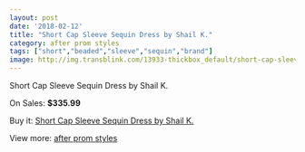 ```yaml
---
layout: post
date: '2018-02-12'
title: "Short Cap Sleeve Sequin Dress by Shail K."
category: after prom styles
tags: ["short","beaded","sleeve","sequin","brand"]
image: http://img.transblink.com/13933-thickbox_default/short-cap-sleeve-sequin-dress-by-shail-k.jpg
---
```

Short Cap Sleeve Sequin Dress by Shail K.

On Sales: **$335.99**
<a href="https://www.transblink.com/en/after-prom-styles/4461-short-cap-sleeve-sequin-dress-by-shail-k.html"><amp-img layout="responsive" width="600" height="600" src="//img.transblink.com/13933-thickbox_default/short-cap-sleeve-sequin-dress-by-shail-k.jpg" alt="Short Cap Sleeve Sequin Dress by Shail K. 0" /></a>
<a href="https://www.transblink.com/en/after-prom-styles/4461-short-cap-sleeve-sequin-dress-by-shail-k.html"><amp-img layout="responsive" width="600" height="600" src="//img.transblink.com/13934-thickbox_default/short-cap-sleeve-sequin-dress-by-shail-k.jpg" alt="Short Cap Sleeve Sequin Dress by Shail K. 1" /></a>

Buy it: [Short Cap Sleeve Sequin Dress by Shail K.](https://www.transblink.com/en/after-prom-styles/4461-short-cap-sleeve-sequin-dress-by-shail-k.html "Short Cap Sleeve Sequin Dress by Shail K.")

View more: [after prom styles](https://www.transblink.com/en/55-after-prom-styles "after prom styles")